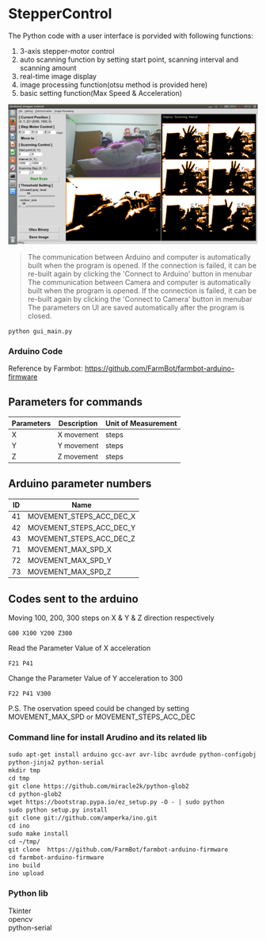 StepperControl
==========================
The Python code with a user interface is porvided with following functions:
1. 3-axis stepper-motor control
2. auto scanning function by setting start point, scanning interval and scanning amount
3. real-time image display 
4. image processing function(otsu method is provided here)
5. basic setting function(Max Speed & Acceleration)

![GUI of gui_main.py](./gui_1.png)

> The communication between Arduino and computer is automatically built when the program is opened. If the connection is failed, it can be re-built again by clicking the 'Connect to Arduino' button in menubar  
> The communication between Camera and computer is automatically built when the program is opened. If the connection is failed, it can be re-built again by clicking the 'Connect to Camera' button in menubar  
> The parameters on UI are saved automatically after the program is closed.   

```command line: 
python gui_main.py
```

### Arduino Code
Reference by Farmbot:
    https://github.com/FarmBot/farmbot-arduino-firmware 

Parameters for commands
-----------------------
Parameters|Description            |Unit of Measurement
----------|-----------------------|-------------------
X         |X movement             |steps
Y         |Y movement             |steps
Z         |Z movement	          |steps

Arduino parameter numbers
------------------------
ID   | Name
-----|----------------------------
41   | MOVEMENT_STEPS_ACC_DEC_X
42   | MOVEMENT_STEPS_ACC_DEC_Y
43   | MOVEMENT_STEPS_ACC_DEC_Z
71   | MOVEMENT_MAX_SPD_X
72   | MOVEMENT_MAX_SPD_Y
73   | MOVEMENT_MAX_SPD_Z

Codes sent to the arduino
------------------------
Moving 100, 200, 300 steps on X & Y & Z direction respectively
```
G00 X100 Y200 Z300
```
Read the Parameter Value of X acceleration
```
F21 P41
```
Change the Parameter Value of Y acceleration to 300
```
F22 P41 V300
```

P.S. The oservation speed could be changed by setting MOVEMENT_MAX_SPD or MOVEMENT_STEPS_ACC_DEC

### Command line for install Arudino and its related lib
```
sudo apt-get install arduino gcc-avr avr-libc avrdude python-configobj python-jinja2 python-serial
mkdir tmp
cd tmp
git clone https://github.com/miracle2k/python-glob2
cd python-glob2
wget https://bootstrap.pypa.io/ez_setup.py -O - | sudo python
sudo python setup.py install
git clone git://github.com/amperka/ino.git
cd ino
sudo make install
cd ~/tmp/
git clone  https://github.com/FarmBot/farmbot-arduino-firmware
cd farmbot-arduino-firmware
ino build
ino upload
```

### Python lib
Tkinter  
opencv  
python-serial  


